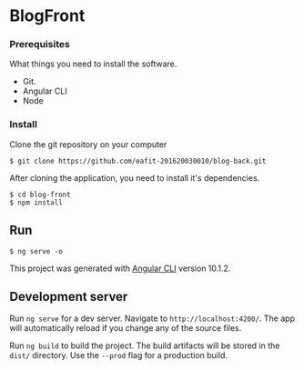 # BlogFront

### Prerequisites
What things you need to install the software.

* Git.
* Angular CLI
* Node


### Install
Clone the git repository on your computer
```
$ git clone https://github.com/eafit-201620030010/blog-back.git
```

After cloning the application, you need to install it's dependencies. 
```
$ cd blog-front
$ npm install
```
 
## Run
```
$ ng serve -o 
```

This project was generated with [Angular CLI](https://github.com/angular/angular-cli) version 10.1.2.

## Development server

Run `ng serve` for a dev server. Navigate to `http://localhost:4200/`. The app will automatically reload if you change any of the source files.


Run `ng build` to build the project. The build artifacts will be stored in the `dist/` directory. Use the `--prod` flag for a production build.

